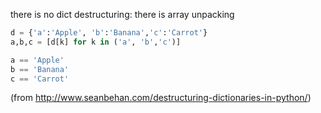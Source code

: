 there is no dict destructuring:
there is array unpacking


```python
d = {'a':'Apple', 'b':'Banana','c':'Carrot'}
a,b,c = [d[k] for k in ('a', 'b','c')]

a == 'Apple'
b == 'Banana'
c == 'Carrot'
```

(from http://www.seanbehan.com/destructuring-dictionaries-in-python/)
